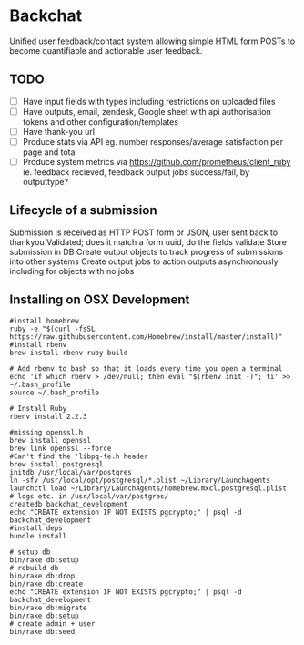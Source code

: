 # Backchat
Unified user feedback/contact system allowing simple HTML form POSTs to become quantifiable and actionable user feedback.

## TODO
- [ ]  Have input fields with types including restrictions on uploaded files
- [ ]  Have outputs, email, zendesk, Google sheet with api authorisation tokens and other configuration/templates
- [ ]  Have thank-you url
- [ ]  Produce stats via API eg. number responses/average satisfaction per page and total
- [ ]  Produce system metrics via https://github.com/prometheus/client_ruby ie. feedback recieved, feedback output jobs success/fail, by outputtype?

## Lifecycle of a submission
Submission is received as HTTP POST form or JSON, user sent back to thankyou
Validated; does it match a form uuid, do the fields validate
Store submission in DB
Create output objects to track progress of submissions into other systems
Create output jobs to action outputs asynchronously including for objects with no jobs


## Installing on OSX Development
```
#install homebrew 
ruby -e "$(curl -fsSL https://raw.githubusercontent.com/Homebrew/install/master/install)"
#install rbenv
brew install rbenv ruby-build

# Add rbenv to bash so that it loads every time you open a terminal
echo 'if which rbenv > /dev/null; then eval "$(rbenv init -)"; fi' >> ~/.bash_profile
source ~/.bash_profile

# Install Ruby
rbenv install 2.2.3

#missing openssl.h
brew install openssl
brew link openssl --force
#Can't find the 'libpq-fe.h header
brew install postgresql
initdb /usr/local/var/postgres
ln -sfv /usr/local/opt/postgresql/*.plist ~/Library/LaunchAgents
launchctl load ~/Library/LaunchAgents/homebrew.mxcl.postgresql.plist
# logs etc. in /usr/local/var/postgres/
createdb backchat_development
echo "CREATE extension IF NOT EXISTS pgcrypto;" | psql -d backchat_development
#install deps
bundle install

# setup db
bin/rake db:setup
# rebuild db
bin/rake db:drop
bin/rake db:create
echo "CREATE extension IF NOT EXISTS pgcrypto;" | psql -d backchat_development
bin/rake db:migrate
bin/rake db:setup
# create admin + user
bin/rake db:seed
```